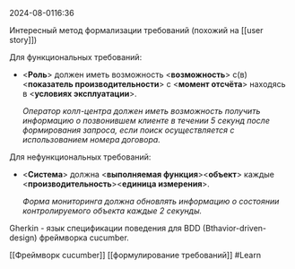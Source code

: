  2024-08-0116:36

Интересный метод формализации требований (похожий на [[user story]])

Для функциональных требований:
- <**Роль**> должен иметь возможность <**возможность**> с(в) <**показатель производительности**> с <**момент отсчёта**> находясь в <**условиях эксплуатации**>.
  
  *Оператор колл-центра должен иметь возможность получить информацию о позвонившем клиенте в течении 5 секунд после формирования запроса, если поиск осуществляется с использованием номера договора.*

Для нефункциональных требований:
- <**Система**> должна <**выполняемая функция**><**объект**> каждые <**производительность**><**единица измерения**>.
  
  *Форма мониторинга должна обновлять информацию о состоянии контролируемого объекта каждые 2 секунды.*

Gherkin - язык спецификации поведения для BDD (Bthavior-driven-design) фреймворка cucumber.

[[Фреймворк cucumber]]
[[формулирование требований]]
#Learn